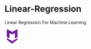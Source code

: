 # Linear-Regression
Linear Regression For Machine Learning


![alt text](https://github.com/adam-p/markdown-here/raw/master/src/common/images/icon48.png "Logo Title Text 1")
